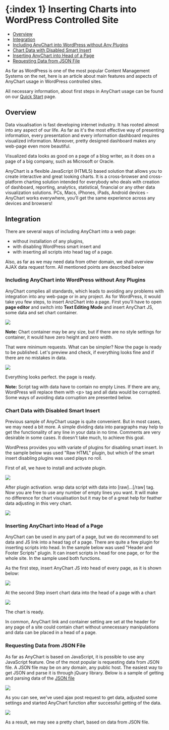 {:index 1}
Inserting Charts into WordPress Controlled Site 
===========
  
* [Overview](#overview)
* [Integration](#integration)
 * [Including AnyChart into WordPress without Any Plugins](#including_anychart_into_wordpress_without_any_plugins)
 * [Chart Data with Disabled Smart Insert](#chart_data_with_disabled_smart_insert)
 * [Inserting AnyChart into Head of a Page](#inserting_anychart_into_head_of_a_page)
 * [Requesting Data from JSON File](#requesting_data_from_json_file)
  
  
As far as WordPress is one of the most popular Content Management Systems on the net, here is an article about main 
features and aspects of AnyChart usage in WordPress controlled sites.
  
All necessary information, about first steps in AnyChart usage can be found on our 
[Quick Start](../Quick_Start/Quick_Start) page.

## Overview

Data visualisation is fast developing internet industry. It has rooted almost into any aspect of our life. 
As far as it's the most effective way of presenting information, every presentation and every information dashboard 
requires visualized information. Moreover, pretty designed dashboard makes any web-page even more beautiful.
  
  
Visualized data looks as good on a page of a blog writer, as it does on a page of a big company, such as Microsoft 
or Oracle.
  
  
AnyChart is a flexible JavaScript (HTML5) based solution that allows you to create interactive and great looking 
charts. It is a cross-browser and cross-platform charting solution intended for everybody who deals with creation of 
dashboard, reporting, analytics, statistical, financial or any other data visualization solutions. PCs, Macs, iPhones, 
iPads, Android devices - AnyChart works everywhere, you'll get the same experience across any devices and browsers! 

## Integration

There are several ways of including AnyChart into a web page:
 * without installation of any plugins, 
 * with disabling WordPress smart insert and 
 * with inserting all scripts into head tag of a page.
  
Also, as far as we may need data from other domain, we shall overview AJAX data request form. All mentioned points are 
described below

### Including AnyChart into WordPress without Any Plugins

AnyChart complies all standards, which leads to avoiding any problems with integration into any web-page or in any project. As 
for WordPress, it would take you few steps, to insert AnzChart into a page. First you'll have to open **page editor** and switch 
into **Text Editing Mode** and insert AnyChart JS, some data and set chart container.
  
  
![](https://photos-2.dropbox.com/t/1/AACeJRihykr5LXHzddDiJ-ms7TkOP9VkznjbbrkTR35seA/12/272497567/png/1024x768/3/1411966800/0/2/no_plugins.PNG/eIXAMiSdn0ufUkuq2wZb_b3cKfahm66XTQzG5YDu2Js)
  
  
**Note:** Chart container may be any size, but if there are no style settings for container, it would have zero height 
and zero width.
  
  
That were minimum requests. What can be simpler? Now the page is ready to be published. Let's preview and check, if 
everything looks fine and if there are no mistakes in data.
  
  
![](https://photos-6.dropbox.com/t/1/AACNtVWzhQTqJAyWt2MsCagFRNH1NYDiYwvIYvZXyEyuGQ/12/272497567/png/1024x768/3/1411966800/0/2/preview.PNG/C3bypdoYwKnU5_sUTUvvUID2xBv0LWsPN57m4myFVhk)
  
  
Everything looks perfect. the page is ready.
  
  
**Note:** Script tag with data have to contain no empty Lines. If there are any, WordPress will replace them with \<p> 
tag and all data would be corrupted. Some ways of avoiding data corruption are presented below.

### Chart Data with Disabled Smart Insert

Previous sample of AnyChart usage is quite convenient. But in most cases, we may need a bit more. A simple dividing data 
into paragraphs may help to get the functionality of any line in your data in no time. Comments are very desirable in 
some cases. It doesn't take much, to achieve this goal. 
  
  
WordPress provides you with variate of plugins for disabling smart insert. In the sample below was used "Raw HTML" 
plugin, but which of the smart insert disabling plugins was used plays no roll.
  
  
First of all, we have to install and activate plugin.
  
  
![](https://photos-4.dropbox.com/t/1/AADhSjo4Lj2bRfOutOAlDC5QBagiWNthg6QBc6UsHDlblg/12/272497567/png/1024x768/3/1411966800/0/2/pluging_activation.PNG/ogUhcbujMT8dDzMlfBwNCVc-uZW1mDveSw68Y3fLVi4)
  
  
After plugin activation. wrap data script with data into \[raw]...\[/raw] tag. Now you are free to use any number of 
empty lines you want. It will make no difference for chart visualisation but it may be of a great help for feather data 
adjusting in this very chart.
  
  
![](https://photos-6.dropbox.com/t/1/AABFbFeZFcqH49JwbzgqhZkWgy9hTjmSP2NyTnk55turCw/12/272497567/png/1024x768/3/1411966800/0/2/raw_HTML.PNG/bFK_lYhE06kp6JbPgbRCKB3tgyTvRR9_VD7F2XWH8s4)
  
  
### Inserting AnyChart into Head of a Page

AnyChart can be used in any part of a page, but we do recommend to set data and JS link into a head tag of a page. 
There are quite a few plugin for inserting scripts into head. In the sample below was used "Header and Footer Scripts" 
plugin. It can insert scripts in head for one page, or for the whole site. In the sample used both functions.
  
  
As the first step, insert AnyChart JS into head of every page, as it is shown below:
  
  
![](https://photos-4.dropbox.com/t/1/AAAnIhkGcrfXbaE9DqakWQwWiXwB7J69tBllgX9S5Gz1uA/12/272497567/png/1024x768/3/1411966800/0/2/Header_pluging.PNG/0RZo1d716M7BQMXujZ7qO2TH7BESia7_ibYVLP_pyLA)
  
  
At the second Step insert chart data into the head of a page with a chart 
  
  
![](https://photos-2.dropbox.com/t/1/AADCwjsrvFvdNMfx0vn8xDEmcbOkay-Z20VVx_RYsUJ2-w/12/272497567/png/1024x768/3/1411966800/0/2/Script_in_header.PNG/T6ORrMkbrJLFQRaV8D5fb1h0Is9HnoW__CecTS-7zqA)
  
  
The chart is ready.
  
  
In common, AnyChart link and container setting are set at the header for any page of a site could contain chart 
without unnecessary manipulations and data can be placed in a head of a page.

### Requesting Data from JSON File

As far as AnyChart is based on JavaScript, it is possible to use any JavaScript feature. One of the most popular is 
requesting data from JSON file. A JSON file may be on any domain, any public host. The easiest way to get JSON and 
parse it is through jQuary library. Below is a sample of getting and parsing  data of the [JSON file](http://cdn.anychart.com/data/wordpress_article_data.json)
  
  
![](https://photos-4.dropbox.com/t/1/AACJTC8FSdsBbxrQfatWRjTx1W0kMItzSc4l-hF2kHlPlg/12/272497567/png/1024x768/3/1411966800/0/2/json.PNG/KHUUTHeAfAiSaLeLU9_rtwr9yX7ymZD4xUsK9DsB7rk)
  
  
As you can see, we've used ajax post request to get data, adjusted some settings and started AnyChart function after 
successful getting of the data. 
  
  
![](https://photos-5.dropbox.com/t/1/AADmFhjDFaqNYIFTOb27zHE2dzFfe0pWnumvbtfEhtrOFw/12/272497567/png/1024x768/3/1411966800/0/2/JSON_preview.PNG/5AyeuAONjDWyqhhzScsbq6zz0mOOfwX6vbS7IUF3v6s)
  
  
As a result, we may see a pretty chart, based on data from JSON file.
